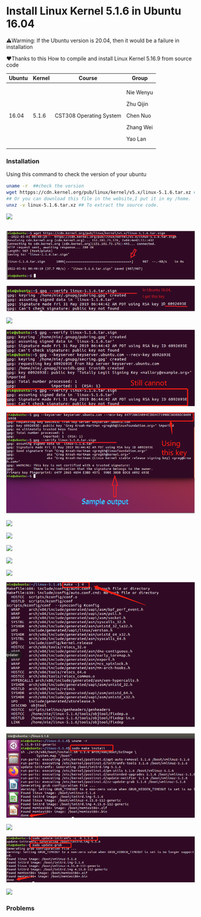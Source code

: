 # Install Linux Kernel 5.1.6 in Ubuntu 16.04
<p>⚠️Warming: If the Ubuntu version is 20.04, then it would be a failure in installation</p>
<p>❤Thanks to this <a herf="https://www.cyberciti.biz/tips/compiling-linux-kernel-26.html">How to compile and install Linux Kernel 5.16.9 from source code</a> </p>


|Ubuntu|Kernel|Course|Group|
|-------|-----|-----|-----|
|16.04|5.1.6|CST308 Operating System|<p>Nie Wenyu</p><p>Zhu Qijin</p><p>Chen Nuo</p><p>Zhang Wei</p><p>Yao Lan</p>|

### Installation
<p>Using this command to check the version of your ubuntu</p>

```bash
uname -r  ##check the version
wget httpps://cdn.kernel.org/pub/linux/kernel/v5.x/linux-5.1.6.tar.xz ## Get the tar.xz file,my version is 5.1.64
## Or you can download this file in the website,I put it in my /home.
unxz -v linux-5.1.6.tar.xz ## To extract the source code.
```
<p> <img src="https://github.com/niehmanyo/linux/blob/main/3.Ubuntu16.04_install_kernel_5.1.6/1.png"> </p>


```bash 

```

<p> <img src="https://github.com/niehmanyo/linux/blob/main/3.Ubuntu16.04_install_kernel_5.1.6/2.png"> </p>
<p> <img src="https://github.com/niehmanyo/linux/blob/main/3.Ubuntu16.04_install_kernel_5.1.6/3.png"> </p>
<p> <img src="https://github.com/niehmanyo/linux/blob/main/3.Ubuntu16.04_install_kernel_5.1.6/4.png"> </p>
<p> <img src="https://github.com/niehmanyo/linux/blob/main/3.Ubuntu16.04_install_kernel_5.1.6/5.png"> </p>
<p> <img src="https://github.com/niehmanyo/linux/blob/main/3.Ubuntu16.04_install_kernel_5.1.6/6.png"> </p>
<p> <img src="https://github.com/niehmanyo/linux/blob/main/3.Ubuntu16.04_install_kernel_5.1.6/7.png"> </p>
<p> <img src="https://github.com/niehmanyo/linux/blob/main/3.Ubuntu16.04_install_kernel_5.1.6/8.png"> </p>
<p> <img src="https://github.com/niehmanyo/linux/blob/main/3.Ubuntu16.04_install_kernel_5.1.6/9.png"></p>
<p> <img src="https://github.com/niehmanyo/linux/blob/main/3.Ubuntu16.04_install_kernel_5.1.6/10.png"> </p>
<p> <img src="https://github.com/niehmanyo/linux/blob/main/3.Ubuntu16.04_install_kernel_5.1.6/11.png"> </p>
<p> <img src="https://github.com/niehmanyo/linux/blob/main/3.Ubuntu16.04_install_kernel_5.1.6/12.png"> </p>
<p> <img src="https://github.com/niehmanyo/linux/blob/main/3.Ubuntu16.04_install_kernel_5.1.6/13.png"> </p>
<p> <img src="https://github.com/niehmanyo/linux/blob/main/3.Ubuntu16.04_install_kernel_5.1.6/14.png"> </p>
<p> <img src="https://github.com/niehmanyo/linux/blob/main/3.Ubuntu16.04_install_kernel_5.1.6/15.png"> </p>
<p> <img src="https://github.com/niehmanyo/linux/blob/main/3.Ubuntu16.04_install_kernel_5.1.6/16.png"> </p>


### Problems 